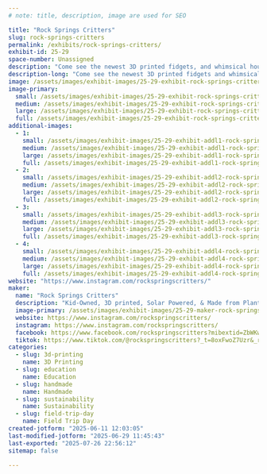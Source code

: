 ```yaml
---
# note: title, description, image are used for SEO

title: "Rock Springs Critters"
slug: rock-springs-critters
permalink: /exhibits/rock-springs-critters/
exhibit-id: 25-29
space-number: Unassigned
description: "Come see the newest 3D printed fidgets, and whimsical household hacks by Rock Springs Critters!"
description-long: "Come see the newest 3D printed fidgets and whimsical and innovative household hacks by Rock Springs Critters! No purchase necessary to come play with these cute animals and plants made by kids, with solar-power, and plant-derived PLA filament."
image: /assets/images/exhibit-images/25-29-exhibit-rock-springs-critters-rock-springs-critters-2025-4955-large.jpg
image-primary: 
  small: /assets/images/exhibit-images/25-29-exhibit-rock-springs-critters-rock-springs-critters-2025-4955-small.jpg
  medium: /assets/images/exhibit-images/25-29-exhibit-rock-springs-critters-rock-springs-critters-2025-4955-medium.jpg
  large: /assets/images/exhibit-images/25-29-exhibit-rock-springs-critters-rock-springs-critters-2025-4955-large.jpg
  full: /assets/images/exhibit-images/25-29-exhibit-rock-springs-critters-rock-springs-critters-2025-4955-full.jpg
additional-images: 
  - 1:
    small: /assets/images/exhibit-images/25-29-exhibit-addl1-rock-springs-critters-pxl-20250625-025446577-small.jpg
    medium: /assets/images/exhibit-images/25-29-exhibit-addl1-rock-springs-critters-pxl-20250625-025446577-medium.jpg
    large: /assets/images/exhibit-images/25-29-exhibit-addl1-rock-springs-critters-pxl-20250625-025446577-large.jpg
    full: /assets/images/exhibit-images/25-29-exhibit-addl1-rock-springs-critters-pxl-20250625-025446577-full.jpg
  - 2:
    small: /assets/images/exhibit-images/25-29-exhibit-addl2-rock-springs-critters-pxl-20250625-024229615-small.jpg
    medium: /assets/images/exhibit-images/25-29-exhibit-addl2-rock-springs-critters-pxl-20250625-024229615-medium.jpg
    large: /assets/images/exhibit-images/25-29-exhibit-addl2-rock-springs-critters-pxl-20250625-024229615-large.jpg
    full: /assets/images/exhibit-images/25-29-exhibit-addl2-rock-springs-critters-pxl-20250625-024229615-full.jpg
  - 3:
    small: /assets/images/exhibit-images/25-29-exhibit-addl3-rock-springs-critters-1000047736-small.jpg
    medium: /assets/images/exhibit-images/25-29-exhibit-addl3-rock-springs-critters-1000047736-medium.jpg
    large: /assets/images/exhibit-images/25-29-exhibit-addl3-rock-springs-critters-1000047736-large.jpg
    full: /assets/images/exhibit-images/25-29-exhibit-addl3-rock-springs-critters-1000047736-full.jpg
  - 4:
    small: /assets/images/exhibit-images/25-29-exhibit-addl4-rock-springs-critters-1000046493-small.jpg
    medium: /assets/images/exhibit-images/25-29-exhibit-addl4-rock-springs-critters-1000046493-medium.jpg
    large: /assets/images/exhibit-images/25-29-exhibit-addl4-rock-springs-critters-1000046493-large.jpg
    full: /assets/images/exhibit-images/25-29-exhibit-addl4-rock-springs-critters-1000046493-full.jpg
website: "https://www.instagram.com/rockspringscritters/"
maker: 
  name: "Rock Springs Critters"
  description: "Kid-Owned, 3D printed, Solar Powered, & Made from Plants! The Rock Springs Critters print the cutest and fun fidgety animals and new innovative and whimsical household builds!"
  image-primary: /assets/images/exhibit-images/25-29-maker-rock-springs-critters-rock-springs-critters-2025-medium.jpg
  website: https://www.instagram.com/rockspringscritters/
  instagram: https://www.instagram.com/rockspringscritters/
  facebook: https://www.facebook.com/rockspringscritters?mibextid=ZbWKwL
  tiktok: https://www.tiktok.com/@rockspringscritters?_t=8oxFwoZ7Uzr&_r=1
categories: 
  - slug: 3d-printing
    name: 3D Printing
  - slug: education
    name: Education
  - slug: handmade
    name: Handmade
  - slug: sustainability
    name: Sustainability
  - slug: field-trip-day
    name: Field Trip Day
created-jotform: "2025-06-11 12:03:05"
last-modified-jotform: "2025-06-29 11:45:43"
last-exported: "2025-07-26 22:56:12"
sitemap: false

---
```

